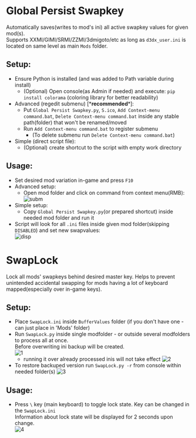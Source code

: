 # Global Persist Swapkey
Automatically saves(writes to mod's ini) all active swapkey values for given mod(s).<br>
Supports XXMI/GIMI/SRMI/ZZMI/3dmigoto/etc as long as `d3dx_user.ini` is located on same level as main `Mods` folder.<br>

## Setup:
* Ensure Python is installed (and was added to Path variable during install)
  - (Optional) Open console(as Admin if needed) and execute: `pip install colorama` (coloring library for better readability)
* Advanced (regedit submenu) [\***recommended**\*]:
  - Put `Global Persist Swapkey.py`, `S.ico`, `Add Context-menu command.bat`, `Delete Context-menu command.bat` inside any stable path(folder) that won't be renamed/moved
  - Run `Add Context-menu command.bat` to register submenu<br>
    - (To delete submenu run `Delete Context-menu command.bat`)<br>
* Simple (direct script file):
  - (Optional) create shortcut to the script with empty work directory 
    
## Usage:
  * Set desired mod variation in-game and press `F10`
  * Advanced setup:
    - Open mod folder and click on command from context menu(RMB):<br>
    ![subm](https://github.com/user-attachments/assets/aa24ef01-c960-4f4f-af08-af83c889db1a)<br>
  * Simple setup:
    - Copy `Global Persist Swapkey.py`(or prepared shortcut) inside needed mod folder and run it
  * Script will look for all `.ini` files inside given mod folder(skipping `DISABLED`) and set new swapvalues:<br>
    ![disp](https://github.com/user-attachments/assets/65df97bd-cbd9-4444-9d84-4a060099c047)

# SwapLock
Lock all mods' swapkeys behind desired master key. Helps to prevent unintended accidental swapping for mods having a lot of keyboard mapped(especially over in-game keys).

## Setup:
* Place `SwapLock.ini` inside `BufferValues` folder (if you don't have one - can just place in 'Mods' folder)
* Run `SwapLock.py` inside single modfolder - or outside several modfolders to process all at once.<br>
  Before overwriting ini backup will be created.<br>
   ![1](https://github.com/user-attachments/assets/fd1cf361-3654-4e1a-bd27-d14401d51e23)<br>
   - running it over already processed inis will not take effect
     ![2](https://github.com/user-attachments/assets/412fbf7b-78d8-4ec8-80d6-f506645d056b)<br>
* To restore backuped version run `SwapLock.py -r` from console within needed folder(s)
   ![3](https://github.com/user-attachments/assets/dd089267-73e7-49c0-9cb1-50ee10a252ad)<br>

  
## Usage:
* Press `\` key (main keyboard) to toggle lock state. Key can be changed in the `SwapLock.ini`<br>
  Information about lock state will be displayed for 2 seconds upon change.<br>
  ![4](https://github.com/user-attachments/assets/ca153b7c-ed35-45ed-b56d-fdca782a5643)
  
